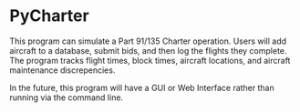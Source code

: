 # PyCharter
This program can simulate a Part 91/135 Charter operation.
Users will add aircraft to a database, submit bids, and then log the flights they complete.
The program tracks flight times, block times, aircraft locations, and aircraft maintenance discrepencies. 

In the future, this program will have a GUI or Web Interface rather than running via the command line. 
